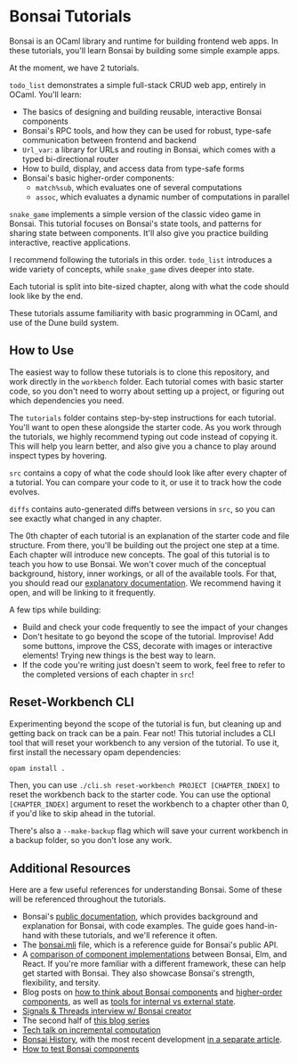 # Bonsai Tutorials

Bonsai is an OCaml library and runtime for building frontend web apps.
In these tutorials, you'll learn Bonsai by building some simple example apps.

At the moment, we have 2 tutorials.

`todo_list` demonstrates a simple full-stack CRUD web app, entirely in OCaml. You'll learn:
- The basics of designing and building reusable, interactive Bonsai components
- Bonsai's RPC tools, and how they can be used for robust, type-safe communication between frontend and backend
- `Url_var`: a library for URLs and routing in Bonsai, which comes with a typed bi-directional router
- How to build, display, and access data from type-safe forms
- Bonsai's basic higher-order components:
  - `match%sub`, which evaluates one of several computations
  - `assoc`, which evaluates a dynamic number of computations in parallel

`snake_game` implements a simple version of the classic video game in Bonsai.
This tutorial focuses on Bonsai's state tools, and patterns for sharing state between components.
It'll also give you practice building interactive, reactive applications.

I recommend following the tutorials in this order. `todo_list` introduces a wide variety of concepts, while `snake_game` dives deeper into state.

Each tutorial is split into bite-sized chapter, along with what the code should look like by the end.

These tutorials assume familiarity with basic programming in OCaml, and use of the Dune build system.

## How to Use

The easiest way to follow these tutorials is to clone this repository, and work directly in the `workbench` folder.
Each tutorial comes with basic starter code, so you don't need to worry about setting up a project, or figuring out which dependencies you need.

The `tutorials` folder contains step-by-step instructions for each tutorial. You'll want to open these alongside the starter code.
As you work through the tutorials, we highly recommend typing out code instead of copying it. This will help you learn better, and
also give you a chance to play around inspect types by hovering.

`src` contains a copy of what the code should look like after every chapter of a tutorial. You can compare your code to it, or use it to track how the code evolves.

`diffs` contains auto-generated diffs between versions in `src`, so you can see exactly what changed in any chapter.

The 0th chapter of each tutorial is an explanation of the starter code and file structure. From there, you'll be building out the project one step at a time. Each chapter will introduce new concepts.
The goal of this tutorial is to teach you how to use Bonsai.
We won't cover much of the conceptual background, history, inner workings, or all of the available tools.
For that, you should read our [explanatory documentation](https://bonsai.red/). We recommend having it open, and will be linking to it frequently.

A few tips while building:

- Build and check your code frequently to see the impact of your changes
- Don't hesitate to go beyond the scope of the tutorial.
  Improvise! Add some buttons, improve the CSS, decorate with images or interactive elements!
  Trying new things is the best way to learn.
- If the code you're writing just doesn't seem to work, feel free to refer to
  the completed versions of each chapter in `src`!

## Reset-Workbench CLI

Experimenting beyond the scope of the tutorial is fun, but cleaning up and getting back on track can be a pain.
Fear not! This tutorial includes a CLI tool that will reset your workbench to any version of the tutorial.
To use it, first install the necessary opam dependencies:

<!-- $MDX skip -->
```sh
opam install .
```

Then, you can use `./cli.sh reset-workbench PROJECT [CHAPTER_INDEX]` to reset the workbench back to the starter code.
You can use the optional `[CHAPTER_INDEX]` argument to reset the workbench to a chapter other than 0, if you'd like to
skip ahead in the tutorial.

There's also a `--make-backup` flag which will save your current workbench in a backup folder, so you don't lose any work.

## Additional Resources

Here are a few useful references for understanding Bonsai. Some of these will be referenced throughout the tutorials.

* Bonsai's [public documentation](https://bonsai.red/), which provides background and explanation for Bonsai, with code examples. The guide goes hand-in-hand with these tutorials, and we'll reference it often.
* The [bonsai.mli](https://github.com/janestreet/bonsai/blob/master/src/bonsai.mli) file, which is a reference guide for Bonsai's public API.
* A [comparison of component implementations](https://github.com/TyOverby/composition-comparison/blob/main/readme.md) between Bonsai, Elm, and React. If you're more familiar with a different framework, these can help get started with Bonsai. They also showcase Bonsai's strength, flexibility, and tersity.
* Blog posts on [how to think about Bonsai components](https://gist.github.com/TyOverby/daf9a92db08d1c724f298bfb943f5a3e) and [higher-order components](https://gist.github.com/TyOverby/cf9b79bab1cf96369411c761c9406d95), as well as [tools for internal vs external state](https://gist.github.com/TyOverby/fa89d5c3ef9ef5830f0a5146da98ebd5).
* [Signals & Threads interview w/ Bonsai creator](https://signalsandthreads.com/building-a-ui-framework/)
* The second half of [this blog series](https://ceramichacker.com/blog/category/ocaml-webdev)
* [Tech talk on incremental computation](https://www.youtube.com/watch?v=G6a5G5i4gQU)
* [Bonsai History](https://github.com/janestreet/bonsai/blob/master/docs/blogs/history.md), with the most recent development [in a separate article](https://github.com/janestreet/bonsai/blob/master/docs/blogs/proc.md).
* [How to test Bonsai components](https://github.com/janestreet/bonsai/blob/master/docs/blogs/testing.md)
